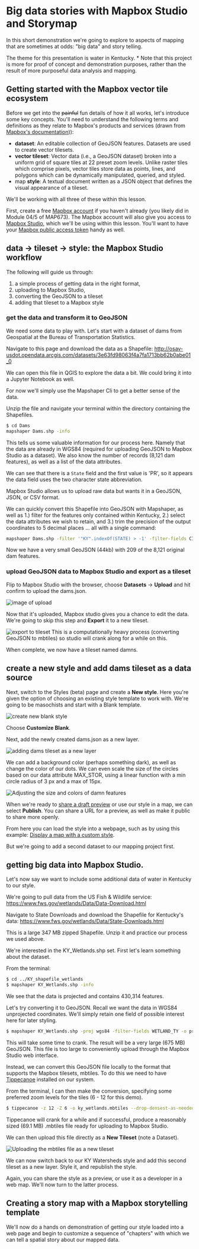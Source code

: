 # Big data stories with Mapbox Studio and Storymap

In this short demonstration we're going to explore to aspects of mapping that are sometimes at odds: "big data" and story telling.

The theme for this presentation is water in Kentucky. * Note that this project is more for proof of concept and demonstration purposes, rather than the result of more purposeful data analysis and mapping.

## Getting started with the Mapbox vector tile ecosystem

Before we get into the ~~painful~~ fun details of how it all works, let's introduce some key concepts. You'll need to understand the following terms and definitions as they relate to Mapbox's products and services (drawn from [Mapbox's documentation](https://www.mapbox.com/help/studio-manual/))):

* **dataset**: An editable collection of GeoJSON features. Datasets are used to create vector tilesets.
* **vector tileset**: Vector data (i.e., a GeoJSON dataset) broken into a uniform grid of square tiles at 22 preset zoom levels. Unlike raster tiles which comprise pixels, vector tiles store data as points, lines, and polygons which can be dynamically manipulated, queried, and styled.
* map **style**: A textual document written as a JSON object that defines the visual appearance of a tileset.

We'll be working with all three of these within this lesson.

First, create a free [Mapbox account](https://www.mapbox.com/) if you haven't already (you likely did in Module 04/5 of MAP673). The Mapbox account will also give you access to [Mapbox Studio](https://www.mapbox.com/mapbox-studio/), which we'll be using within this lesson. You'll want to have your [Mapbox public access token](https://www.mapbox.com/help/define-access-token/) handy as well.

## data -> tileset -> style: the Mapbox Studio workflow

The following will guide us through:

1. a simple process of getting data in the right format, 
2. uploading to Mapbox Studio,
3. converting the GeoJSON to a tileset
4. adding that tileset to a Mapbox style 

### get the data and transform it to GeoJSON

We need some data to play with. Let's start with a dataset of dams from  Geospatial at the Bureau of Transportation Statistics.

Navigate to this page and download the data as a Shapefile: http://osav-usdot.opendata.arcgis.com/datasets/3e63fd98063f4a7fa1713bb62b0abe01_0


We can open this file in QGIS to explore the data a bit. We could bring it into a Jupyter Notebook as well.

For now we'll simply use the Mapshaper Cli to get a better sense of the data.

Unzip the file and navigate your terminal within the directory containing the Shapefiles.

```bash
$ cd Dams
mapshaper Dams.shp -info
```

This tells us some valuable information for our process here. Namely that the data are already in WGS84 (required for uploading GeoJSON to Mapbox Studio as a dataset). We also know the number of records (8,121 dam features), as well as a list of the data attributes.

We can see that there is a `State` field and the first value is 'PR', so it appears the data field uses the two character state abbreviation.

Mapbox Studio allows us to upload raw data but wants it in a GeoJSON, JSON, or CSV format.

We can quickly convert this Shapefile into GeoJSON with Mapshaper, as well as 1.) filter for the features only contained within Kentucky, 2.) select the data attributes we wish to retain, and 3.) trim the precision of the output coordinates to 5 decimal places ... all with a single command:

```bash
mapshaper Dams.shp -filter '"KY".indexOf(STATE) > -1' -filter-fields CITY,COUNTY,DAM_NAME,MAX_STOR,RIVER -o precision=.00001 format=geojson dams.json
```

Now we have a very small GeoJSON (44kb) with 209 of the 8,121 original dam features.

### upload GeoJSON data to Mapbox Studio and export as a tileset

Flip to Mapbox Studio with the browser, choose **Datasets** -> **Upload** and hit confirm to upload the dams.json.

![image of upload](images/upload-dams.png)  

Now that it's uploaded, Mapbox studio gives you a chance to edit the data. We're going to skip this step and **Export** it to a new tileset.

![export to tileset](images/export-damns.png) 
This is a computationally heavy process (converting GeoJSON to mbtiles) so studio will crank along for a while on this.

When complete, we now have a tileset named damns.


## create a new style and add dams tileset as a data source

Next, switch to the Styles (beta) page and create a **New style**. Here you're given the option of choosing an existing style template to work with. We're going to be masochists and start with a Blank template.

![create new blank style](images/create-blank-style.png)

Choose **Customize Blank**.

Next, add the newly created dams.json as a new layer.

![adding dams tileset as a new layer](images/add-damns-tileset.png)

We can add a background color (perhaps something dark), as well as change the color of our dots. We can even scale the size of the circles based on our data attribute MAX_STOR, using a linear function with a min circle radius of 3 px and a max of 15px.

![Adjusting the size and colors of damn features](images/design-in-studio.png)

When we're ready to [share a draft preview]( https://api.mapbox.com/styles/v1/rgdonohue/ck439h89m03jc1cl6ajm5bnr5.html?fresh=true&title=view&access_token=pk.eyJ1Ijoicmdkb25vaHVlIiwiYSI6Im5Ua3F4UzgifQ.PClcVzU5OUj17kuxqsY_Dg#6.0/37.683203/-85.402481/0) or use our style in a map, we can select **Publish**. You can share a URL for a preview, as well as make it public to share more openly.

From here you can load the style into a webpage, such as by using this example: [Display a map with a custom style](https://docs.mapbox.com/mapbox-gl-js/example/custom-style-id/).

But we're going to add a second dataset to our mapping project first.

## getting big data into Mapbox Studio.

Let's now say we want to include some additional data of water in Kentucky to our style.

We're going to pull data from the US Fish & Wildlife service:  https://www.fws.gov/wetlands/Data/Data-Download.html

Navigate to State Downloads and download the Shapefile for Kentucky's data: https://www.fws.gov/wetlands/Data/State-Downloads.html

This is a large 347 MB zipped Shapefile. Unzip it and practice our process we used above.

We're interested in the KY_Wetlands.shp set. First let's learn something about the dataset.

From the terminal:

```bash
$ cd ../KY_shapefile_wetlands
$ mapshaper KY_Wetlands.shp -info
```

We see that the data is projected and contains 430,314 features.

Let's try converting it to GeoJSON. Recall we want the data in WGS84 unprojected coordinates. We'll simply retain one field of possible interest here for later styling.

```bash
$ mapshaper KY_Wetlands.shp -proj wgs84 -filter-fields WETLAND_TY -o precision=.00001 format=geojson ky_wetlands.json
```

This will take some time to crank. The result will be a very large (675 MB) GeoJSON. This file is too large to conveniently upload through the Mapbox Studio web interface.

Instead, we can convert this GeoJSON file locally to the format that supports the Mapbox tilesets, mbtiles. To do this we need to have [Tippecanoe](https://github.com/mapbox/tippecanoe) installed on our system.

From the terminal, I can then make the conversion, specifying some preferred zoom levels for the tiles (6 - 12 for this demo).

```bash
$ tippecanoe -z 12 -Z 6 -o ky_wetlands.mbtiles --drop-densest-as-needed ky_wetlands.json
```

Tippecanoe will crank for a while and if successful, produce a reasonably sized (69.1 MB) .mbtiles file ready for uploading to Mapbox Studio.

We can then upload this file directly as a **New Tileset** (note a Dataset).

![Uploading the mbtiles file as a new tileset](images/new-tileset.png)

We can now switch back to our KY Watersheds style and add this second tileset as a new layer. Style it, and republish the style.

Again, you can share the style as a preview, or use it as a developer in a web map. We'll now turn to the latter process.

## Creating a story map with a Mapbox storytelling template

We'll now do a hands on demonstration of getting our style loaded into a web page and begin to customize a sequence of "chapters" with which we can tell a spatial story about our mapped data. 





